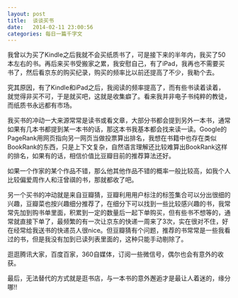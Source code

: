 ```yaml
---
layout: post
title:  谈谈买书
date:   2014-02-11 23:00:56
categories: 每日一篇千字文 
---
```


我曾以为买了Kindle之后我就不会买纸质书了，可是接下来的半年内，我买了50本左右的书。再后来买书受搬家之累，我安慰自己，有了iPad，我再也不需要买书了，然后看京东的购买纪录，购买的频率比以前还提高了不少，我勒个去。

究其原因，有了Kindle和iPad之后，我阅读的频率提高了，而有些书读着读着，就觉得非买不可，于是就买吧，这就是收集癖了。看来我并非电子书纯粹的教徒，而纸质书永远都有市场。

我买书的冲动一大来源常常是读书或看文章，大部分书都会提到另外一本书，通常如果有几本书都提到某一本书的话，那这本书我基本都会找来读一读。Google的PageRank用网页指向另一网页当做投票算出排名，我想在书籍中也存在类似BookRank的东西，只是上下文复杂，自然语言理解还比较难算出BookRank这样的排名，如果有的话，相信价值比豆瓣目前的推荐算法还好。

如果一个作家的某个作品不错，那么他其他作品不错的概率一般比较高，如我个人比较偏爱周作人和汪曾祺的书，那就都收了吧。

另一个买书的冲动就是来自豆瓣猜，豆瓣利用用户标注的标签集合可以分出很细的兴趣，豆瓣菜也按兴趣细分推荐了，在细分下可以找到一些比较感兴趣的书，我常常先加到购书单里面，积累到一定的数量后一起下单购买，但有些书不想等的，通常就直接下单了，最频繁的有一次让京东的快递一周来了3次，实在很对不住，好在经常给我送书的快递员人很nice。但豆瓣猜有个问题，推荐的书常常是一些我看过的书，但是我没有加到已读列表里面的，这种只能手动剔除了。

逛逛腾讯大家，百度百家，360自媒体，订阅一些微信号，偶尔也会有意外的收获。

最后，无法替代的方式就是逛书店，与一本书的意外邂逅才是最让人着迷的，缘分哪!!